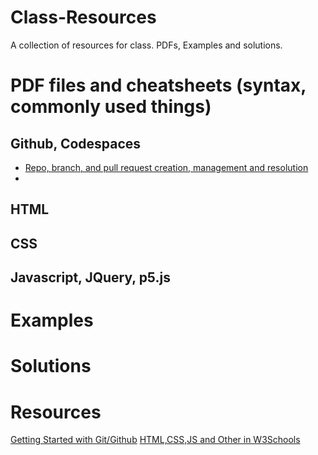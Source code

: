 # Class-Resources
A collection of resources for class. PDFs, Examples and solutions.

# PDF files and cheatsheets (syntax, commonly used things)
## Github, Codespaces
- [Repo, branch, and pull request creation, management and resolution](https://docs.github.com/en/get-started/start-your-journey/hello-world)
- 

## HTML

## CSS

## Javascript, JQuery, p5.js

# Examples

# Solutions

# Resources
[Getting Started with Git/Github](https://docs.github.com/en/get-started)
[HTML,CSS,JS and Other in W3Schools](https://www.w3schools.com/)
